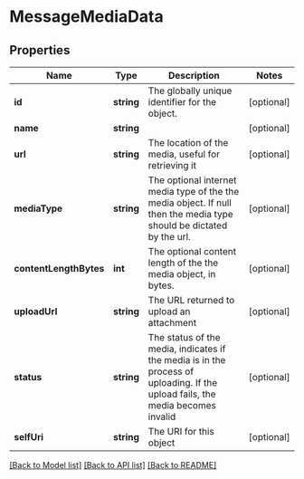 # MessageMediaData

## Properties
Name | Type | Description | Notes
------------ | ------------- | ------------- | -------------
**id** | **string** | The globally unique identifier for the object. | [optional] 
**name** | **string** |  | [optional] 
**url** | **string** | The location of the media, useful for retrieving it | [optional] 
**mediaType** | **string** | The optional internet media type of the the media object.  If null then the media type should be dictated by the url. | [optional] 
**contentLengthBytes** | **int** | The optional content length of the the media object, in bytes. | [optional] 
**uploadUrl** | **string** | The URL returned to upload an attachment | [optional] 
**status** | **string** | The status of the media, indicates if the media is in the process of uploading. If the upload fails, the media becomes invalid | [optional] 
**selfUri** | **string** | The URI for this object | [optional] 

[[Back to Model list]](../README.md#documentation-for-models) [[Back to API list]](../README.md#documentation-for-api-endpoints) [[Back to README]](../README.md)


